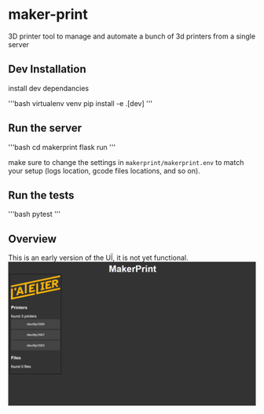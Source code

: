 # maker-print

3D printer tool to manage and automate a bunch of 3d printers from a single server

## Dev Installation

install dev dependancies

'''bash
virtualenv venv
pip install -e .[dev]
'''

## Run the server

'''bash
cd makerprint
flask run
'''

make sure to change the settings in `makerprint/makerprint.env` to match your setup (logs location, gcode files locations, and so on).

## Run the tests

'''bash
pytest
'''

## Overview
This is an early version of the UÏ, it is not yet functional.
![overview](ressources/2023-07-01-16-15-19.png)